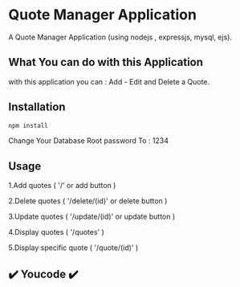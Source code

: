 # Quote Manager Application

A Quote Manager Application (using nodejs , expressjs, mysql, ejs).

## What You can do with this Application

with this application you can : Add - Edit and Delete a Quote.

## Installation


```bash
npm install
```
 Change Your Database Root password To : 1234

## Usage

1.Add quotes ( '/' or add button )

2.Delete quotes ( '/delete/(id)' or delete button )

3.Update quotes ( '/update/(id)' or update button )

4.Display quotes ( '/quotes' )

5.Display specific quote ( '/quote/(id)' )

## ✔️ Youcode ✔️